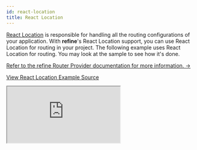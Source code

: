 ```yaml
---
id: react-location
title: React Location
---
```


[React Location](https://react-location.tanstack.com/) is responsible for handling all the routing configurations of your application. With **refine**'s React Location support, you can use React Location for routing in your project. The following example uses React Location for routing. You may look at the sample to see how it's done.

[Refer to the refine Router Provider documentation for more information. →](/docs/core/providers/router-provider/)

[View React Location Example Source](https://github.com/pankod/refine/tree/master/examples/routerProvider/react-location)

<iframe src="https://codesandbox.io/embed/github/pankod/refine/tree/master/examples/routerProvider/react-location?autoresize=1&fontsize=14&theme=dark&view=preview"
    style={{width: "100%", height:"80vh", border: "0px", borderRadius: "8px", overflow:"hidden"}}
    title="refine-auth0-example"
    allow="accelerometer; ambient-light-sensor; camera; encrypted-media; geolocation; gyroscope; hid; microphone; midi; payment; usb; vr; xr-spatial-tracking"
    sandbox="allow-forms allow-modals allow-popups allow-presentation allow-same-origin allow-scripts"
></iframe>
